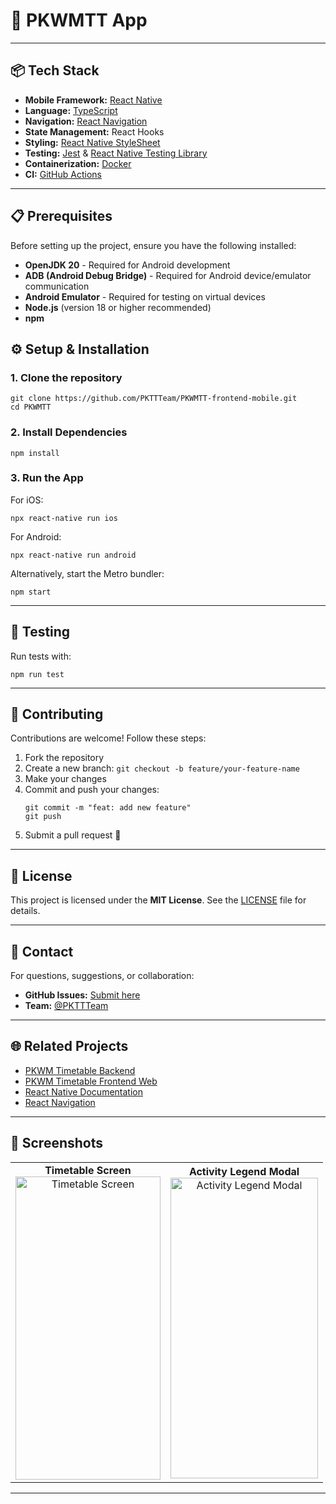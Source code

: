 # 🚀 PKWMTT App

---

## 📦 Tech Stack

- **Mobile Framework:** [React Native](https://reactnative.dev/)
- **Language:** [TypeScript](https://www.typescriptlang.org/)
- **Navigation:** [React Navigation](https://reactnavigation.org/)
- **State Management:** React Hooks
- **Styling:** [React Native StyleSheet](https://reactnative.dev/docs/stylesheet)
- **Testing:** [Jest](https://jestjs.io/) & [React Native Testing Library](https://callstack.github.io/react-native-testing-library/)
- **Containerization:** [Docker](https://www.docker.com/) 
- **CI:** [GitHub Actions](https://github.com/features/actions)

---

## 📋 Prerequisites
Before setting up the project, ensure you have the following installed:

- **OpenJDK 20** - Required for Android development
- **ADB (Android Debug Bridge)** - Required for Android device/emulator communication
- **Android Emulator** - Required for testing on virtual devices
- **Node.js** (version 18 or higher recommended)
- **npm**

## ⚙️ Setup & Installation

### 1. Clone the repository

```shell
git clone https://github.com/PKTTTeam/PKWMTT-frontend-mobile.git
cd PKWMTT
```

### 2. Install Dependencies

```shell
npm install
```


### 3. Run the App

For iOS:

```shell
npx react-native run ios
```

For Android:

```shell
npx react-native run android
```

Alternatively, start the Metro bundler:

```shell
npm start
```

---

## 🧪 Testing

Run tests with:

```shell
npm run test
```

---

## 🤝 Contributing

Contributions are welcome! Follow these steps:

1. Fork the repository
2. Create a new branch: `git checkout -b feature/your-feature-name`
3. Make your changes
4. Commit and push your changes:
    ```shell
    git commit -m "feat: add new feature"
    git push
    ```
5. Submit a pull request 🚀

---

## 📄 License

This project is licensed under the **MIT License**. See the [LICENSE](./LICENSE) file for details.

---

## 💬 Contact

For questions, suggestions, or collaboration:

- **GitHub Issues:** [Submit here](https://github.com/PKTTTeam/PKWMTT-frontend-mobile/issues)
- **Team:** [@PKTTTeam](https://github.com/PKTTTeam)

---

## 🌐 Related Projects

- [PKWM Timetable Backend](https://github.com/PKTTTeam/PKWMTT-backend)
- [PKWM Timetable Frontend Web](https://github.com/PKTTTeam/PKWMTT-frontend-web)
- [React Native Documentation](https://reactnative.dev/docs/getting-started)
- [React Navigation](https://reactnavigation.org/)


---

## 📸 Screenshots

<table>
<tr>
<td align="center">
  <strong>Timetable Screen</strong><br>
  <img width="232" height="485" alt="Timetable Screen" src="https://github.com/user-attachments/assets/607b0039-4ea2-4df6-b9d6-3d2b2a758e99" />
</td>
<td align="center">
  <strong>Activity Legend Modal</strong><br>
  <img width="236" height="481" alt="Activity Legend Modal" src="https://github.com/user-attachments/assets/2d115dcd-7368-494b-b17e-ad3d8a2e36c3" />
</td>
</tr>
</table>



---
